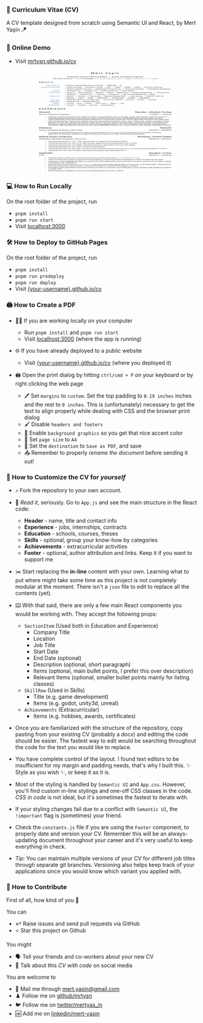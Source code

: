 ### 📝 Curriculum Vitae (CV)

A CV template designed from scratch using Semantic UI and React, by Mert Yaşin 🪁

### 🔗 Online Demo

- Visit [mrtysn.github.io/cv](https://mrtysn.github.io/cv/)

  [![CV Preview](cv-preview.gif)](https://mrtysn.github.io/cv/)

### 💻 How to Run Locally

On the root folder of the project, run

- `pnpm install`
- `pnpm run start`
- Visit [localhost:3000](http://localhost:3000)

### 🛠️ How to Deploy to GitHub Pages

On the root folder of the project, run

- `pnpm install`
- `pnpm run predeploy`
- `pnpm run deploy`
- Visit [{your-username}.github.io/cv](https://mrtysn.github.io/cv/)

### 🖨️ How to Create a PDF

- 👨‍💻 If you are working locally on your computer

  - Run `pnpm install` and `pnpm run start`
  - Visit [localhost:3000](http://localhost:3000) (where the app is running)

- 🌐 If you have already deployed to a public website

  - Visit [{your-username}.github.io/cv](https://mrtysn.github.io/cv/) (where you deployed it)

- 🖨️ Open the print dialog by hitting `ctrl/cmd + P` on your keyboard or by right clicking the web page
  - 🖊️ Set `margins` to `custom`. Set the top padding to `0.19 inches` inches and the rest to `0 inches`. This is (unfortunately) necessary to get the text to align properly while dealing with CSS and the browser print dialog
  - 🖌️ Disable `headers and footers`
  - 🧹 Enable `background graphics` so you get that nice accent color
  - 📃 Set `page size` to `A4`
  - 💾 Set the `destination` to `Save as PDF`, and save
  - 📤 Remember to properly _rename the document_ before sending it out!

### 🎨 How to Customize the CV for _yourself_

- ⤴️ Fork the repository to your own account.

- 📖 _Read it_, seriously. Go to `App.js` and see the main structure in the React code:

  - **Header** - name, title and contact info
  - **Experience** - jobs, internships, contracts
  - **Education** - schools, courses, theses
  - **Skills** - optional, group your know-how by categories
  - **Achievements** - extracurricular activities
  - **Footer** - optional, author attribution and links. Keep it if you want to support me

- ✂️ Start replacing the **in-line** content with your own. Learning what to put where might take some time as this project is not completely modular at the moment. There isn't a `json` file to edit to replace all the contents (yet).
- ⌨️ With that said, there are only a few main React components you would be working with. They accept the following props:
  - `SectionItem` (Used both in Education and Experience)
    - Company Title
    - Location
    - Job Title
    - Start Date
    - End Date (optional)
    - Description (optional, short paragraph)
    - Items (optional, main bullet points, I prefer this over description)
    - Relevant Items (optional, smaller bullet points mainly for listing classes)
  - `SkillRow` (Used in Skills)
    - Title (e.g. game development)
    - Items (e.g. godot, unity3d, unreal)
  - `Achievements` (Extracurricular)
    - Items (e.g. hobbies, awards, certificates)
- Once you are familiarized with the structure of the repository, copy pasting from your existing CV (probably a docx) and editing the code should be easier. The fastest way to edit would be searching throughout the code for the text you would like to replace.

- You have complete control of the layout. I found text editors to be insufficient for my margin and padding needs, that's why I built this. ✨ Style as you wish ✨, or keep it as it is.
- Most of the styling is handled by `Semantic UI` and `App.css`. However, you'll find custom in-line stylings and one-off CSS classes in the code. _CSS in code_ is not ideal, but it's sometimes the fastest to iterate with.
- If your styling changes fail due to a conflict with `Semantic UI`, the `!important` flag is (sometimes) your friend.
- Check the `constants.js` file if you are using the `Footer` component, to properly date and version your CV. Remember this will be an always-updating document throughout your career and it's very useful to keep everything in check.
- _Tip:_ You can maintain multiple versions of your CV for different job titles through separate git branches. Versioning also helps keep track of your applications since you would know which variant you applied with.

### 🙌 How to Contribute

First of all, how kind of you 🤗

You can

- ↩️ Raise issues and send pull requests via GitHub
- ⭐ Star this project on Github

You might

- 🗣️ Tell your friends and co-workers about your new CV
- 💭 Talk about this _CV with code_ on social media

You are welcome to

- 📧 Mail me through [mert.yasin@gmail.com](mailto:mert.yasin@gmail.com)
- ♟️ Follow me on [github/mrtysn](https://github.com/mrtysn)
- 🐦 Follow me on [twitter/mertyas_in](https://twitter.com/mertyas_in)
- 🆗 Add me on [linkedin/mert-yasin](linkedin.com/in/mert-yasin/)
